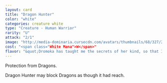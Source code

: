 ```yaml
---
layout: card
title: "Dragon Hunter"
color: "white"
categories: creature white
type: "Creature - Human Warrior"
rarity: "U"
attack: "2/1"
image: "http://media-dominaria.cursecdn.com/avatars/thumbnails/68/327/200/283/635618406758819552.png"
cost: "<span class="White Mana">W</span>"
flavor: "&quot;Dromoka has taught me the secrets of her kind, so that I may use them in her service.&quot;"
---
```


Protection from Dragons.

Dragon Hunter may block Dragons as though it had reach.
